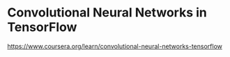 # Convolutional Neural Networks in TensorFlow

https://www.coursera.org/learn/convolutional-neural-networks-tensorflow
